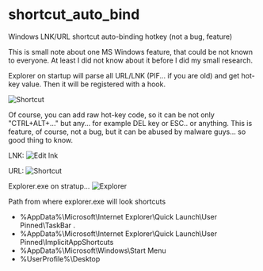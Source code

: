 # shortcut_auto_bind
Windows LNK/URL shortcut auto-binding hotkey (not a bug, feature)

This is small note about one MS Windows feature, that could be not known to everyone. At least I did not know about it before I did my small research.

Explorer on startup will parse all URL/LNK (PIF... if you are old) and get hot-key value. Then it will be registered with a hook.

![Shortcut](https://defcon-russia.ru/images/hotkey.png)

Of course, you can  add raw hot-key code, so it can be not only "CTRL+ALT+..." but any... for example DEL key or ESC.. or anything.
This is feature, of course, not a bug, but it can be abused by malware guys... so good thing to know.

LNK:
![Edit lnk](https://defcon-russia.ru/images/lnk_2e.png.png)

URL:
![Shortcut](https://defcon-russia.ru/images/url_46.png)

Explorer.exe on stratup...
![Explorer](https://defcon-russia.ru/images/explorer.png)

Path from where explorer.exe will look shortcuts

* %AppData%\Microsoft\Internet Explorer\Quick Launch\User Pinned\TaskBar .
* %AppData%\Microsoft\Internet Explorer\Quick Launch\User Pinned\ImplicitAppShortcuts
* %AppData%\Microsoft\Windows\Start Menu
* %UserProfile%\Desktop
